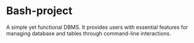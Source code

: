 # Bash-project
A simple yet functional DBMS. It provides users with essential features for managing database and tables through command-line interactions.
